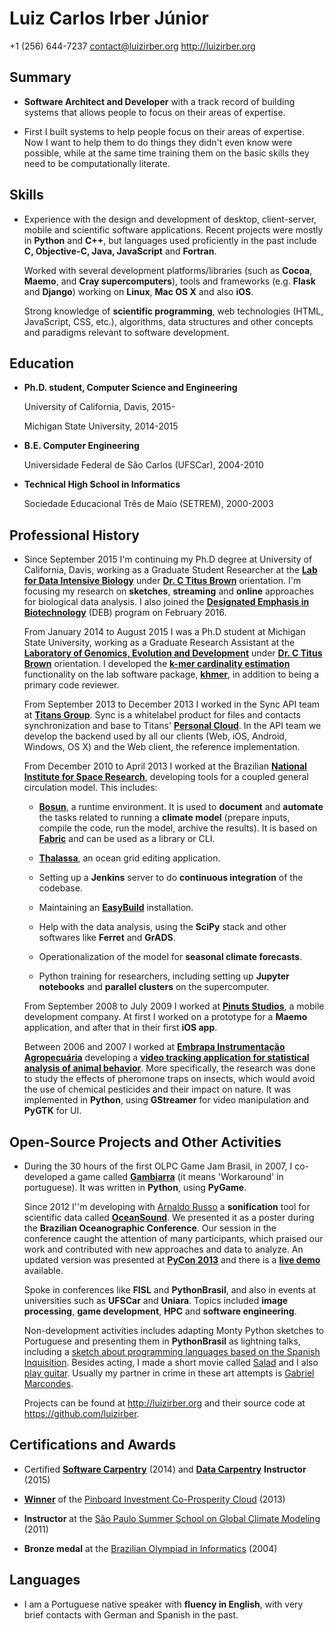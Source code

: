 Luiz Carlos Irber Júnior
========================

+1 (256) 644-7237
<contact@luizirber.org>
<http://luizirber.org>

Summary
-------

*   **Software Architect and Developer** with a track record of building
    systems that allows people to focus on their areas of expertise.

*   First I built systems to help people focus on their areas of expertise.
    Now I want to help them to do things they didn't even know were possible,
	while at the same time training them on the basic skills they need to be
	computationally literate.

Skills
------

*   Experience with the design and development of desktop, client-server,
    mobile and scientific software applications. Recent projects were
    mostly in **Python** and **C++**, but languages used proficiently
    in the past include **C, Objective-C, Java, JavaScript** and **Fortran**.

    Worked with several development platforms/libraries (such as **Cocoa**,
    **Maemo**, and **Cray supercomputers**), tools and frameworks (e.g.
    **Flask** and **Django**) working on **Linux**, **Mac OS X**
    and also **iOS**.

    Strong knowledge of **scientific programming**, web technologies
    (HTML, JavaScript, CSS, etc.), algorithms, data structures and other
    concepts and paradigms relevant to software development.


Education
---------

*   **Ph.D. student, Computer Science and Engineering**

    University of California, Davis, 2015-

    Michigan State University, 2014-2015

*   **B.E. Computer Engineering**

    Universidade Federal de São Carlos (UFSCar), 2004-2010

*   **Technical High School in Informatics**

    Sociedade Educacional Três de Maio (SETREM), 2000-2003


Professional History
--------------------


*   Since September 2015 I'm continuing my Ph.D degree at University of California,
    Davis, working as a Graduate Student Researcher at the
    [**Lab for Data Intensive Biology**][31] under [**Dr. C Titus Brown**][25]
    orientation. I'm focusing my research on **sketches**, **streaming** and **online**
	approaches for biological data analysis.
	I also joined the [**Designated Emphasis in Biotechnology**][32] (DEB) program on February 2016.

    From January 2014 to August 2015 I was a Ph.D student at Michigan State University,
    working as a Graduate Research Assistant at the
    [**Laboratory of Genomics, Evolution and Development**][24] under
    [**Dr. C Titus Brown**][25] orientation.
    I developed the [**__k__-mer cardinality estimation**][26] functionality on
    the lab software package, [**khmer**][27],
    in addition to being a primary code reviewer.

    From September 2013 to December 2013 I worked in the Sync API team at
    [**Titans Group**][22]. Sync is a whitelabel product for files and
    contacts synchronization and base to Titans' [**Personal Cloud**][23].
    In the API team we develop the backend used by all our clients (Web, iOS,
    Android, Windows, OS X) and the Web client, the reference implementation.

    From December 2010 to April 2013 I worked at the Brazilian
    [**National Institute for Space Research**][1],
    developing tools for a coupled general circulation model. This includes:

    -  [**Bosun**][2], a runtime environment. It is used to **document** and
    **automate** the tasks related to running a **climate model**
    (prepare inputs, compile the code, run the model, archive the results).
    It is based on [**Fabric**][3] and can be used as a library or CLI.

    -  [**Thalassa**][4], an ocean grid editing application.

    -  Setting up a **Jenkins** server to do **continuous integration**
    of the codebase.

    -  Maintaining an [**EasyBuild**][20] installation.

    -  Help with the data analysis, using the **SciPy** stack and other
    softwares like **Ferret** and **GrADS**.

    -  Operationalization of the model for **seasonal climate forecasts**.

    -  Python training for researchers, including setting up **Jupyter
    notebooks** and **parallel clusters** on the supercomputer.

    From September 2008 to July 2009 I worked at [**Pinuts Studios**][5],
    a mobile development company. At first I worked on a prototype for a
    **Maemo** application, and after that in their first **iOS app**.

    Between 2006 and 2007 I worked at [**Embrapa Instrumentação
    Agropecuária**][21] developing a [**video tracking application for
    statistical analysis of animal behavior**][6].
    More specifically, the research was done to study the effects of
    pheromone traps on insects, which would avoid the use of chemical
    pesticides and their impact on nature.
    It was implemented in **Python**, using **GStreamer** for video
    manipulation and **PyGTK** for UI.


Open-Source Projects and Other Activities
-----------------------------------------

*   During the 30 hours of the first OLPC Game Jam Brasil, in 2007, I
    co-developed a game called [**Gambiarra**][7] (it means 'Workaround'
    in portuguese). It was written in **Python**, using **PyGame**.

    Since 2012  I''m developing with [Arnaldo Russo][8] a **sonification**
    tool for scientific data called [**OceanSound**][9].
    We presented it as a poster during the **Brazilian Oceanographic
    Conference**. Our session in the conference caught the attention of many
    participants, which praised our work and contributed with new
    approaches and data to analyze.
    An updated version was presented at [**PyCon 2013**][10]
    and there is a [**live demo**][11] available.

    Spoke in conferences like **FISL** and **PythonBrasil**, and also in
    events at universities such as **UFSCar** and **Uniara**. Topics included
    **image processing**, **game development**, **HPC** and
    **software engineering**.

    Non-development activities includes adapting Monty Python sketches
    to Portuguese and presenting them in **PythonBrasil** as
    lightning talks, including a
    [sketch about programming languages based on the Spanish Inquisition][12].
    Besides acting, I made a short movie called [Salad][13] and I also
    [play guitar][14]. Usually my partner in crime in these art attempts is
    [Gabriel Marcondes][15].

    Projects can be found at <http://luizirber.org> and their source code
    at <https://github.com/luizirber>.


Certifications and Awards
-------------------------

-   Certified [**Software Carpentry**][30] (2014) and [**Data Carpentry**][32] **Instructor** (2015)

-   [**Winner**][16] of the [Pinboard Investment Co-Prosperity Cloud][17] (2013)

-   **Instructor** at the [São Paulo Summer School on Global Climate Modeling][18] (2011)

-   **Bronze medal** at the [Brazilian Olympiad in Informatics][19] (2004)


Languages
---------

*   I am a Portuguese native speaker with **fluency in English**, with very
    brief contacts with German and Spanish in the past.


[1]:  <http://gmao.ccst.inpe.br/>
[2]:  <https://github.com/luizirber/bosun>
[3]:  <http://fabfile.org>
[4]:  <https://github.com/luizirber/thalassa>
[5]:  <http://www.pinutsstudios.com.br>
[6]:  <http://github.com/luizirber/bugbrother>
[7]:  <http://wiki.laptop.org/go/Gambiarra>
[8]:  <http://ciclotux.blogspot.com.br>
[9]:  <http://github.com/arnaldorusso/oceansound>
[10]: <https://us.pycon.org/2013/schedule/presentation/201/>
[11]: <http://ocean.datasounds.org>
[12]: <http://www.youtube.com/watch?v=IQxjlGIz2ww>
[13]: <http://www.youtube.com/watch?v=lwlBgtjeNt0>
[14]: <http://www.youtube.com/watch?v=Dg2FgY8HL5I>
[15]: <https://github.com/gabrielmarcondes>
[16]: <http://blog.pinboard.in/2013/01/pinboard_co_prosperity_winners/>
[17]: <http://static.pinboard.in/prosperity_cloud.htm>
[18]: <http://spsgcm.ccst.inpe.br/>
[19]: <http://olimpiada.ic.unicamp.br/>
[20]: <http://hpcugent.github.io/easybuild/>
[21]: <http://www.cnpdia.embrapa.br/>
[22]: <http://www.titansgroup.com.br>
[23]: <http://web.archive.org/web/20130731225430/http://titansgroup.com.br/cloud.php>
[24]: <http://ged.msu.edu>
[25]: <http://ivory.idyll.org/blog/>
[26]: <https://github.com/ged-lab/khmer>
[27]: <https://github.com/ged-lab/khmer/pull/257>
[28]: <http://ivory.idyll.org/blog/2013-posted-chick-improvement-grant.html>
[30]: <http://software-carpentry.org>
[31]: <http://www.datacarpentry.org>
[32]: <http://deb.ucdavis.edu/>
